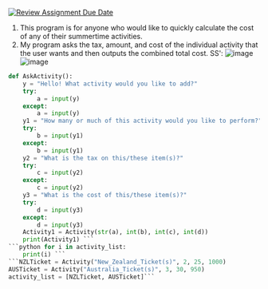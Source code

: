 [![Review Assignment Due Date](https://classroom.github.com/assets/deadline-readme-button-22041afd0340ce965d47ae6ef1cefeee28c7c493a6346c4f15d667ab976d596c.svg)](https://classroom.github.com/a/DpCY8B3G)
1. This program is for anyone who would like to quickly calculate the cost of any of their summertime activities.
2. My program asks the tax, amount, and cost of the individual activity that the user wants and then outputs the combined total cost.
SS':
![image](https://github.com/user-attachments/assets/e473a381-f4f7-4aee-b161-566d0b76ce1d)
![image](https://github.com/user-attachments/assets/b2c430f9-db45-4f73-b15c-b254972e2e59)

```python
def AskActivity():
    y = "Hello! What activity would you like to add?"
    try:
        a = input(y)
    except:
        a = input(y)
    y1 = "How many or much of this activity would you like to perform?"
    try:
        b = input(y1)
    except:
        b = input(y1)
    y2 = "What is the tax on this/these item(s)?"
    try:
        c = input(y2)
    except:
        c = input(y2)
    y3 = "What is the cost of this/these item(s)?"
    try:
        d = input(y3)
    except:
        d = input(y3)
    Activity1 = Activity(str(a), int(b), int(c), int(d))
    print(Activity1) ```
```python for i in activity_list:
    print(i) ```
```NZLTicket = Activity("New_Zealand_Ticket(s)", 2, 25, 1000) 
AUSTicket = Activity("Australia_Ticket(s)", 3, 30, 950)
activity_list = [NZLTicket, AUSTicket]```
